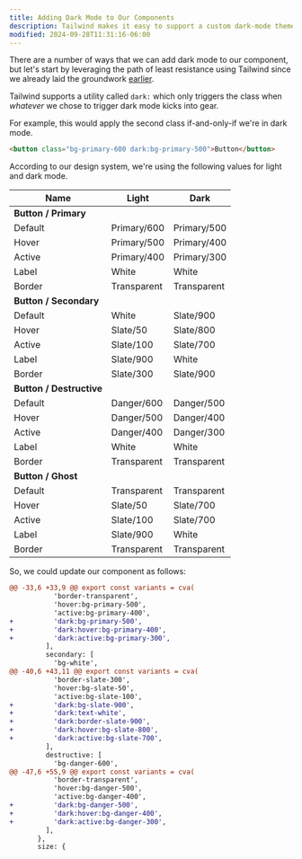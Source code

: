 ```yaml
---
title: Adding Dark Mode to Our Components
description: Tailwind makes it easy to support a custom dark-mode theme for your application.
modified: 2024-09-28T11:31:16-06:00
---
```


There are a number of ways that we can add dark mode to our component, but let's start by leveraging the path of least resistance using Tailwind since we already laid the groundwork [earlier](setting-up-tailwind.md).

Tailwind supports a utility called `dark:` which only triggers the class when _whatever_ we chose to trigger dark mode kicks into gear.

For example, this would apply the second class if-and-only-if we're in dark mode.

```html
<button class="bg-primary-600 dark:bg-primary-500">Button</button>
```

According to our design system, we're using the following values for light and dark mode.

| Name                     | Light       | Dark        |
| ------------------------ | ----------- | ----------- |
| **Button / Primary**     |             |             |
| Default                  | Primary/600 | Primary/500 |
| Hover                    | Primary/500 | Primary/400 |
| Active                   | Primary/400 | Primary/300 |
| Label                    | White       | White       |
| Border                   | Transparent | Transparent |
| **Button / Secondary**   |             |             |
| Default                  | White       | Slate/900   |
| Hover                    | Slate/50    | Slate/800   |
| Active                   | Slate/100   | Slate/700   |
| Label                    | Slate/900   | White       |
| Border                   | Slate/300   | Slate/900   |
| **Button / Destructive** |             |             |
| Default                  | Danger/600  | Danger/500  |
| Hover                    | Danger/500  | Danger/400  |
| Active                   | Danger/400  | Danger/300  |
| Label                    | White       | White       |
| Border                   | Transparent | Transparent |
| **Button / Ghost**       |             |             |
| Default                  | Transparent | Transparent |
| Hover                    | Slate/50    | Slate/700   |
| Active                   | Slate/100   | Slate/700   |
| Label                    | Slate/900   | White       |
| Border                   | Transparent | Transparent |

So, we could update our component as follows:

```diff
@@ -33,6 +33,9 @@ export const variants = cva(
           'border-transparent',
           'hover:bg-primary-500',
           'active:bg-primary-400',
+          'dark:bg-primary-500',
+          'dark:hover:bg-primary-400',
+          'dark:active:bg-primary-300',
         ],
         secondary: [
           'bg-white',
@@ -40,6 +43,11 @@ export const variants = cva(
           'border-slate-300',
           'hover:bg-slate-50',
           'active:bg-slate-100',
+          'dark:bg-slate-900',
+          'dark:text-white',
+          'dark:border-slate-900',
+          'dark:hover:bg-slate-800',
+          'dark:active:bg-slate-700',
         ],
         destructive: [
           'bg-danger-600',
@@ -47,6 +55,9 @@ export const variants = cva(
           'border-transparent',
           'hover:bg-danger-500',
           'active:bg-danger-400',
+          'dark:bg-danger-500',
+          'dark:hover:bg-danger-400',
+          'dark:active:bg-danger-300',
         ],
       },
       size: {
```
